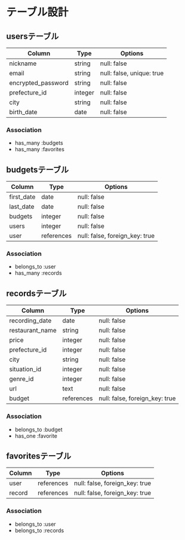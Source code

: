 # テーブル設計

## usersテーブル

| Column             | Type   | Options                   |
| ------------------ | ------ | --------------------------|
| nickname           | string | null: false               |
| email              | string | null: false, unique: true |
| encrypted_password | string | null: false               |
| prefecture_id      | integer| null: false               |
| city               | string | null: false               |
| birth_date         | date   | null: false               |


### Association
- has_many :budgets
- has_many :favorites




## budgetsテーブル

| Column                 | Type       | Options                       |
| ---------------------- | ---------- | ------------------------------|
| first_date             | date       | null: false                   |
| last_date              | date       | null: false                   |
| budgets                | integer    | null: false                   |
| users                  | integer    | null: false                   |
| user                   | references | null: false, foreign_key: true|

### Association
- belongs_to :user
- has_many :records




## recordsテーブル

| Column                 | Type       | Options                       |
| ---------------------- | ---------- | ------------------------------|
| recording_date         | date       | null: false                   |
| restaurant_name        | string     | null: false                   |
| price                  | integer    | null: false                   |
| prefecture_id          | integer    | null: false                   |
| city                   | string     | null: false                   |
| situation_id           | integer    | null: false                   |
| genre_id               | integer    | null: false                   |
| url                    | text       | null: false                   |
| budget                 | references | null: false, foreign_key: true|

### Association
- belongs_to :budget
- has_one :favorite





## favoritesテーブル
| Column             | Type      | Options                       |
| ------------------ | --------- | ------------------------------|
| user               | references| null: false, foreign_key: true|
| record             | references| null: false, foreign_key: true|


### Association
- belongs_to :user
- belongs_to :records
